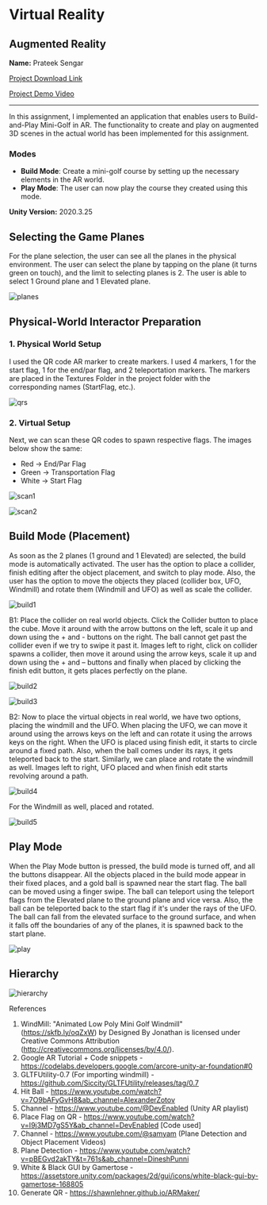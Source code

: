 # Virtual Reality
## Augmented Reality

**Name:** Prateek Sengar

[Project Download Link](https://drive.google.com/file/d/1Mj7FNYAXP-coHsQA0vwILUPIFIo7bdef/view?usp=sharing) 

[Project Demo Video](https://youtu.be/Wx5hniU_-eA) 

---

In this assignment, I implemented an application that enables users to Build-and-Play Mini-Golf in AR. The functionality to create and play on augmented 3D scenes in the actual world has been implemented for this assignment.

### Modes
- **Build Mode**: Create a mini-golf course by setting up the necessary elements in the AR world.
- **Play Mode**: The user can now play the course they created using this mode.

**Unity Version:** 2020.3.25

## Selecting the Game Planes
For the plane selection, the user can see all the planes in the physical environment. The user can select the plane by tapping on the plane (it turns green on touch), and the limit to selecting planes is 2. The user is able to select 1 Ground plane and 1 Elevated plane.

![planes](screenshots/ss1.png)

## Physical-World Interactor Preparation
### 1. Physical World Setup
I used the QR code AR marker to create markers. I used 4 markers, 1 for the start flag, 1 for the end/par flag, and 2 teleportation markers. The markers are placed in the Textures Folder in the project folder with the corresponding names (StartFlag, etc.).

![qrs](screenshots/ss2.png)

### 2. Virtual Setup
Next, we can scan these QR codes to spawn respective flags. The images below show the same:
- Red -> End/Par Flag
- Green -> Transportation Flag
- White -> Start Flag

![scan1](screenshots/ss3.png)

![scan2](screenshots/ss4.png)

## Build Mode (Placement)
As soon as the 2 planes (1 ground and 1 Elevated) are selected, the build mode is automatically activated. The user has the option to place a collider, finish editing after the object placement, and switch to play mode. Also, the user has the option to move the objects they placed (collider box, UFO, Windmill) and rotate them (Windmill and UFO) as well as scale the collider.

![build1](screenshots/ss5.png)

B1: Place the collider on real world objects. Click the Collider button to place the cube. Move it around with the arrow buttons on the left, scale it up and down using the + and - buttons on the right. The ball cannot get past the collider even if we try to swipe it past it. Images left to right, click on collider spawns a collider, then move it around using the arrow keys, scale it up and down using the + and – buttons and finally when placed by clicking the finish edit button, it gets places perfectly on the plane.

![build2](screenshots/ss6.png)

![build3](screenshots/ss7.png)

B2: Now to place the virtual objects in real world, we have two options, placing the windmill and the UFO. When placing the UFO, we can move it around using the arrows keys on the left and can rotate it using the arrows keys on the right. When the UFO is placed using finish edit, it starts to circle around a fixed path. Also, when the ball comes under its rays, it gets teleported back to the start. Similarly, we can place and rotate the windmill as well. Images left to right, UFO placed and when finish edit starts revolving around a path.

![build4](screenshots/ss8.png)

For the Windmill as well, placed and rotated. 

![build5](screenshots/ss9.png)

## Play Mode
When the Play Mode button is pressed, the build mode is turned off, and all the buttons disappear. All the objects placed in the build mode appear in their fixed places, and a gold ball is spawned near the start flag. The ball can be moved using a finger swipe. The ball can teleport using the teleport flags from the Elevated plane to the ground plane and vice versa. Also, the ball can be teleported back to the start flag if it's under the rays of the UFO. The ball can fall from the elevated surface to the ground surface, and when it falls off the boundaries of any of the planes, it is spawned back to the start plane.

![play](screenshots/ss10.png)

## Hierarchy

![hierarchy](screenshots/ss11.png)

References 
1. WindMill: "Animated Low Poly Mini Golf Windmill" (https://skfb.ly/oqZxW) by Designed By Jonathan is licensed under Creative Commons Attribution (http://creativecommons.org/licenses/by/4.0/).
2. Google AR Tutorial + Code snippets - https://codelabs.developers.google.com/arcore-unity-ar-foundation#0 
3. GLTFUtility-0.7 (For importing windmill) - https://github.com/Siccity/GLTFUtility/releases/tag/0.7 
4. Hit Ball - https://www.youtube.com/watch?v=7O9bAFyGvH8&ab_channel=AlexanderZotov 
5. Channel - https://www.youtube.com/@DevEnabled (Unity AR playlist)
6. Place Flag on QR - https://www.youtube.com/watch?v=I9j3MD7gS5Y&ab_channel=DevEnabled [Code used]
7. Channel - https://www.youtube.com/@samyam (Plane Detection and Object Placement Videos)
8. Plane Detection - https://www.youtube.com/watch?v=pBEGvd2akTY&t=761s&ab_channel=DineshPunni 
9. White & Black GUI by Gamertose - https://assetstore.unity.com/packages/2d/gui/icons/white-black-gui-by-gamertose-168805 
10. Generate QR - https://shawnlehner.github.io/ARMaker/ 
